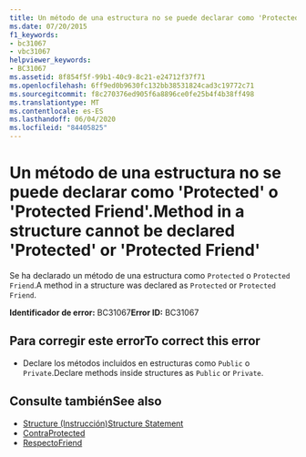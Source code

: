 ```yaml
---
title: Un método de una estructura no se puede declarar como 'Protected' o 'Protected Friend'.
ms.date: 07/20/2015
f1_keywords:
- bc31067
- vbc31067
helpviewer_keywords:
- BC31067
ms.assetid: 8f854f5f-99b1-40c9-8c21-e24712f37f71
ms.openlocfilehash: 6ff9ed0b9630fc132bb38531824cad3c19772c71
ms.sourcegitcommit: f8c270376ed905f6a8896ce0fe25b4f4b38ff498
ms.translationtype: MT
ms.contentlocale: es-ES
ms.lasthandoff: 06/04/2020
ms.locfileid: "84405825"
---
```

# <a name="method-in-a-structure-cannot-be-declared-protected-or-protected-friend"></a><span data-ttu-id="350eb-102">Un método de una estructura no se puede declarar como 'Protected' o 'Protected Friend'.</span><span class="sxs-lookup"><span data-stu-id="350eb-102">Method in a structure cannot be declared 'Protected' or 'Protected Friend'</span></span>
<span data-ttu-id="350eb-103">Se ha declarado un método de una estructura como `Protected` o `Protected Friend`.</span><span class="sxs-lookup"><span data-stu-id="350eb-103">A method in a structure was declared as `Protected` or `Protected Friend`.</span></span>  
  
 <span data-ttu-id="350eb-104">**Identificador de error:** BC31067</span><span class="sxs-lookup"><span data-stu-id="350eb-104">**Error ID:** BC31067</span></span>  
  
## <a name="to-correct-this-error"></a><span data-ttu-id="350eb-105">Para corregir este error</span><span class="sxs-lookup"><span data-stu-id="350eb-105">To correct this error</span></span>  
  
- <span data-ttu-id="350eb-106">Declare los métodos incluidos en estructuras como `Public` o `Private`.</span><span class="sxs-lookup"><span data-stu-id="350eb-106">Declare methods inside structures as `Public` or `Private`.</span></span>  
  
## <a name="see-also"></a><span data-ttu-id="350eb-107">Consulte también</span><span class="sxs-lookup"><span data-stu-id="350eb-107">See also</span></span>

- [<span data-ttu-id="350eb-108">Structure (Instrucción)</span><span class="sxs-lookup"><span data-stu-id="350eb-108">Structure Statement</span></span>](../language-reference/statements/structure-statement.md)
- [<span data-ttu-id="350eb-109">Contra</span><span class="sxs-lookup"><span data-stu-id="350eb-109">Protected</span></span>](../language-reference/modifiers/protected.md)
- [<span data-ttu-id="350eb-110">Respecto</span><span class="sxs-lookup"><span data-stu-id="350eb-110">Friend</span></span>](../language-reference/modifiers/friend.md)
